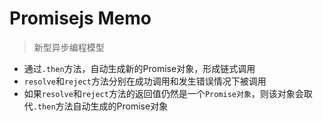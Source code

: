 # Promisejs Memo

> 新型异步编程模型

* 通过`.then`方法，自动生成新的Promise对象，形成链式调用
* `resolve`和`reject`方法分别在成功调用和发生错误情况下被调用
* 如果`resolve`和`reject`方法的返回值仍然是一个`Promise对象`，则该对象会取代`.then`方法自动生成的Promise对象
